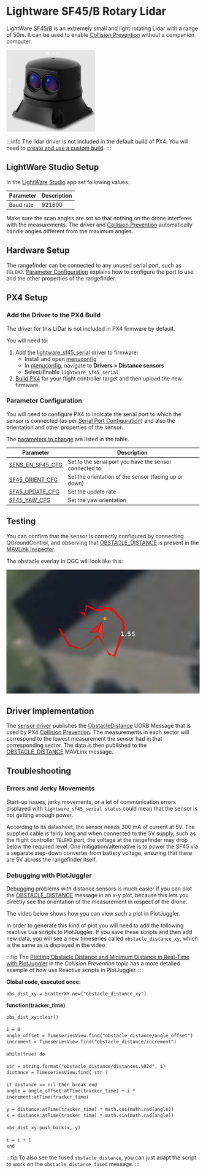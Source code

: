 # Lightware SF45/B Rotary Lidar

LightWare [SF45/B](https://lightwarelidar.com/shop/sf45-b-50-m/) is an extremely small and light rotating Lidar with a range of 50m.
It can be used to enable [Collision Prevention](../computer_vision/collision_prevention.md) without a companion computer.

![LightWare SF45 rotating Lidar](../../assets/hardware/sensors/lidar_lightware/sf45.png)

:::info
The lidar driver is not included in the default build of PX4.
You will need to [create and use a custom build](#add-the-driver-to-the-px4-build).
:::

## LightWare Studio Setup

In the [LightWare Studio](https://www.lightwarelidar.com/resources-software) app set following values:

| Parameter | Description |
| --------- | ----------- |
| Baud rate | 921600      |

Make sure the scan angles are set so that nothing on the drone interferes with the measurements.
The driver and [Collision Prevention](../computer_vision/collision_prevention.md) automatically handle angles different from the maximum angles.

## Hardware Setup

The rangefinder can be connected to any unused serial port, such as `TELEM2`.
[Parameter Configuration](#parameter-configuration) explains how to configure the port to use and the other properties of the rangefinder.

## PX4 Setup

### Add the Driver to the PX4 Build

The driver for this LiDar is not included in PX4 firmware by default.

You will need to:

1. Add the [lightware_sf45_serial](../modules/modules_driver_distance_sensor.md#lightware-sf45-serial) driver to firmware:
   - Install and open [menuconfig](../hardware/porting_guide_config.md#px4-menuconfig-setup)
   - In [menuconfig](../hardware/porting_guide_config.md#px4-menuconfig-setup), navigate to **Drivers > Distance sensors**
   - Select/Enable `lightware_sf45_serial`
2. [Build PX4](../dev_setup/building_px4.md) for your flight controller target and then upload the new firmware.

### Parameter Configuration

You will need to configure PX4 to indicate the serial port to which the sensor is connected (as per [Serial Port Configuration](../peripherals/serial_configuration.md)) and also the orientation and other properties of the sensor.

The [parameters to change](../advanced_config/parameters.md) are listed in the table.

| Parameter                                                                                                                                                                  | Description                                                              |
| -------------------------------------------------------------------------------------------------------------------------------------------------------------------------- | ------------------------------------------------------------------------ |
| <a id="SENS_EN_SF45_CFG"></a>[SENS_EN_SF45_CFG](../advanced_config/parameter_reference.md#SENS_EN_SF45_CFG) | Set to the serial port you have the sensor connected to. |
| <a id="SF45_ORIENT_CFG"></a>[SF45_ORIENT_CFG](../advanced_config/parameter_reference.md#SF45_ORIENT_CFG)                         | Set the orientation of the sensor (facing up or down) |
| <a id="SF45_UPDATE_CFG"></a>[SF45_UPDATE_CFG](../advanced_config/parameter_reference.md#SF45_UPDATE_CFG)                         | Set the update rate                                                      |
| <a id="SF45_YAW_CFG"></a>[SF45_YAW_CFG](../advanced_config/parameter_reference.md#SF45_YAW_CFG)                                  | Set the yaw orientation                                                  |

## Testing

You can confirm that the sensor is correctly configured by connecting QGroundControl, and observing that [OBSTACLE_DISTANCE](https://mavlink.io/en/messages/common.html#OBSTACLE_DISTANCE) is present in the [MAVLink Inspector](https://docs.qgroundcontrol.com/master/en/qgc-user-guide/analyze_view/mavlink_inspector.html).

The obstacle overlay in QGC will look like this:

![sf45 obstacle avoidance map shown in QGC](../../assets/hardware/sensors/lidar_lightware/sf45_obstacle_map.png)

## Driver Implementation

The [sensor driver](../modules/modules_driver_distance_sensor.md#lightware-sf45-serial) publishes the [ObstacleDistance](../msg_docs/ObstacleDistance.md) UORB Message that is used by PX4 [Collision Prevention](../computer_vision/collision_prevention.md).
The measurements in each sector will correspond to the lowest measurement the sensor had in that corresponding sector.
The data is then published to the [OBSTACLE_DISTANCE](https://mavlink.io/en/messages/common.html#OBSTACLE_DISTANCE) MAVLink message.

## Troubleshooting

### Errors and Jerky Movements

Start-up issues, jerky movements, or a lot of communication errors displayed with `lightware_sf45_serial status` could mean that the sensor is not getting enough power.

According to its datasheet, the sensor needs 300 mA of current at 5V.
The supplied cable is fairly long and when connected to the 5V supply, such as the flight controller `TELEM2` port, the voltage at the rangefinder may drop below the required level.
One mitigation/alternative is to power the SF45 via a separate step-down converter from battery voltage, ensuring that there are 5V across the rangefinder itself.

### Debugging with PlotJuggler

Debugging problems with distance sensors is much easier if you can plot the [OBSTACLE_DISTANCE](https://mavlink.io/en/messages/common.html#OBSTACLE_DISTANCE) message in an x-y plot, because this lets you directly see the orientation of the measurement in respect of the drone.

The video below shows how you can view such a plot in PlotJuggler.

<lite-youtube videoid="VwEd_7aiLEo" title="PX4 Autopilot: SF45 rangefinder - collision prevention "/>

In order to generate this kind of plot you will need to add the following reactive Lua scripts to PlotJuggler.
If you save these scripts and then add new data, you will see a new timeseries called `obstacle_distance_xy`, which is the same as is displayed in the video.

:::tip
The [Plotting Obstacle Distance and Minimum Distance in Real-Time with PlotJuggler](../computer_vision/collision_prevention.md#plotting-obstacle-distance-and-minimum-distance-in-real-time-with-plotjuggler) in the _Collision Prevention_ topic has a more detailed example of how use Reactive scripts in PlotJuggler.
:::

**Global code, executed once:**

```reactive
obs_dist_xy = ScatterXY.new("obstacle_distance_xy")
```

**function(tracker_time)**

```reactive
obs_dist_xy:clear()

i = 0
angle_offset = TimeseriesView.find("obstacle_distance/angle_offset")
increment = TimeseriesView.find("obstacle_distance/increment")

while(true) do

str = string.format("obstacle_distance/distances.%02d", i)
distance = TimeseriesView.find( str )

if distance == nil then break end
angle = angle_offset:atTime(tracker_time) + i * increment:atTime(tracker_time)

y = distance:atTime(tracker_time) * math.cos(math.rad(angle))
x = distance:atTime(tracker_time) * math.sin(math.rad(angle))

obs_dist_xy:push_back(x, y)

i = i + 1
end
```

:::tip
To also see the fused `obstacle_distance`, you can just adapt the script to work on the `obstacle_distance_fused` message.
:::
